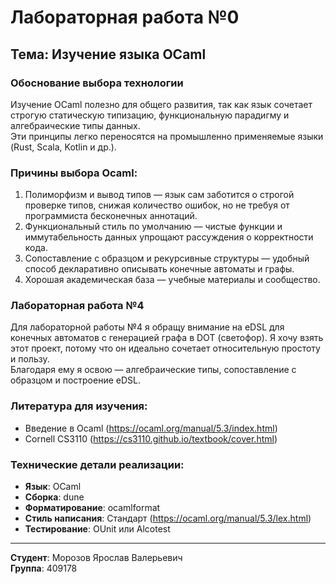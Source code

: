 # Лабораторная работа №0

## Тема: Изучение языка OCaml

### Обоснование выбора технологии

Изучение OCaml полезно для общего развития, так как язык сочетает строгую статическую типизацию, функциональную парадигму и алгебраические типы данных.   
Эти принципы легко переносятся на промышленно применяемые языки (Rust, Scala, Kotlin и др.).
### Причины выбора Ocaml:

1) Полиморфизм и вывод типов — язык сам заботится о строгой проверке типов, снижая количество ошибок, но не требуя от программиста бесконечных аннотаций.
2) Функциональный стиль по умолчанию — чистые функции и иммутабельность данных упрощают рассуждения о корректности кода.
3) Сопоставление с образцом и рекурсивные структуры — удобный способ декларативно описывать конечные автоматы и графы.
4) Хорошая академическая база — учебные материалы и сообщество.

### Лабораторная работа №4

Для лабораторной работы №4 я обращу внимание на eDSL  для конечных автоматов с генерацией графа в DOT (светофор).
Я хочу взять этот проект, потому что он идеально сочетает относительную простоту и пользу.  
Благодаря ему я освою — алгебраические типы, сопоставление с образцом и построение eDSL.
### Литература для изучения:

- Введение в Ocaml (https://ocaml.org/manual/5.3/index.html)
- Cornell CS3110 (https://cs3110.github.io/textbook/cover.html)

### Технические детали реализации:

- **Язык**: OCaml
- **Сборка**: dune
- **Форматирование**: ocamlformat
- **Стиль написания**: Стандарт (https://ocaml.org/manual/5.3/lex.html)
- **Тестирование**: OUnit или Alcotest

---

**Студент**: Морозов Ярослав Валерьевич  
**Группа**: 409178
